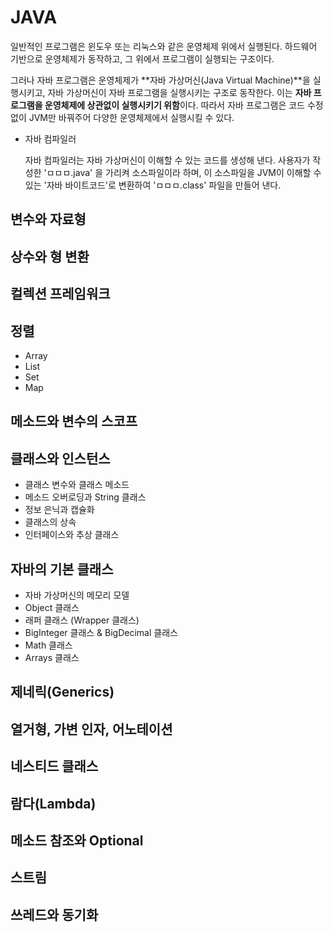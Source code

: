 # JAVA

일반적인 프로그램은 윈도우 또는 리눅스와 같은 운영체제 위에서 실행된다. 하드웨어 기반으로 운영체제가 동작하고, 그 위에서 프로그램이 실행되는 구조이다.

그러나 자바 프로그램은 운영체제가 **자바 가상머신(Java Virtual Machine)**을 실행시키고, 자바 가상머신이 자바 프로그램을 실행시키는 구조로 동작한다. 이는 **자바 프로그램을 운영체제에 상관없이 실행시키기 위함**이다. 따라서 자바 프로그램은 코드 수정 없이 JVM만 바꿔주어 다양한 운영체제에서 실행시킬 수 있다.

- 자바 컴파일러

  자바 컴파일러는 자바 가상머신이 이해할 수 있는 코드를 생성해 낸다. 사용자가 작성한 'ㅁㅁㅁ.java' 을 가리켜 소스파일이라 하며, 이 소스파일을 JVM이 이해할 수 있는 '자바 바이트코드'로 변환하여 'ㅁㅁㅁ.class' 파일을 만들어 낸다.

## 변수와 자료형

## 상수와 형 변환

## 컬렉션 프레임워크

## 정렬

- Array
- List
- Set
- Map

## 메소드와 변수의 스코프

## 클래스와 인스턴스

- 클래스 변수와 클래스 메소드
- 메소드 오버로딩과 String 클래스
- 정보 은닉과 캡슐화
- 클래스의 상속
- 인터페이스와 추상 클래스

## 자바의 기본 클래스

- 자바 가상머신의 메모리 모델
- Object 클래스
- 래퍼 클래스 (Wrapper 클래스)
- BigInteger 클래스 & BigDecimal 클래스
- Math 클래스
- Arrays 클래스

## 제네릭(Generics)

## 열거형, 가변 인자, 어노테이션

## 네스티드 클래스

## 람다(Lambda)

## 메소드 참조와 Optional

## 스트림

## 쓰레드와 동기화

